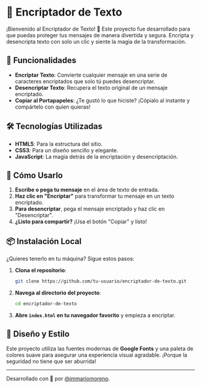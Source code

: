 # 🔐 Encriptador de Texto 

¡Bienvenido al Encriptador de Texto! 🚀 Este proyecto fue desarrollado para que puedas proteger tus mensajes de manera divertida y segura. Encripta y desencripta texto con solo un clic y siente la magia de la transformación.

## 🎯 Funcionalidades

- **Encriptar Texto**: Convierte cualquier mensaje en una serie de caracteres encriptados que solo tú puedes desencriptar.
- **Desencriptar Texto**: Recupera el texto original de un mensaje encriptado.
- **Copiar al Portapapeles**: ¿Te gustó lo que hiciste? ¡Cópialo al instante y compártelo con quien quieras!

## 🛠️ Tecnologías Utilizadas

- **HTML5**: Para la estructura del sitio.
- **CSS3**: Para un diseño sencillo y elegante.
- **JavaScript**: La magia detrás de la encriptación y desencriptación.

## 🚀 Cómo Usarlo

1. **Escribe o pega tu mensaje** en el área de texto de entrada.
2. **Haz clic en "Encriptar"** para transformar tu mensaje en un texto encriptado.
3. **Para desencriptar**, pega el mensaje encriptado y haz clic en "Desencriptar".
4. **¿Listo para compartir?** ¡Usa el botón "Copiar" y listo!

## 📦 Instalación Local

¿Quieres tenerlo en tu máquina? Sigue estos pasos:

1. **Clona el repositorio**:
    ```bash
    git clone https://github.com/tu-usuario/encriptador-de-texto.git
    ```

2. **Navega al directorio del proyecto**:
    ```bash
    cd encriptador-de-texto
    ```

3. **Abre `index.html` en tu navegador favorito** y empieza a encriptar.

## 🎨 Diseño y Estilo

Este proyecto utiliza las fuentes modernas de **Google Fonts** y una paleta de colores suave para asegurar una experiencia visual agradable. ¡Porque la seguridad no tiene que ser aburrida!

---

Desarrollado con 💙 por [@immariomoreno](https://github.com/tu-usuario). 

